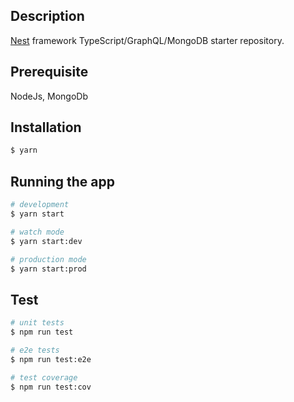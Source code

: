 
## Description

[Nest](https://github.com/nestjs/nest) framework TypeScript/GraphQL/MongoDB starter repository.
## Prerequisite
NodeJs, MongoDb
## Installation

```bash
$ yarn
```

## Running the app

```bash
# development
$ yarn start

# watch mode
$ yarn start:dev

# production mode
$ yarn start:prod
```

## Test

```bash
# unit tests
$ npm run test

# e2e tests
$ npm run test:e2e

# test coverage
$ npm run test:cov
```
